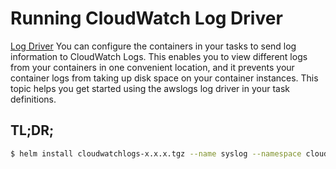 # Running CloudWatch Log Driver

[Log Driver](http://docs.aws.amazon.com/AmazonECS/latest/developerguide/using_awslogs.html) You can configure the containers in your tasks to send log information to CloudWatch Logs. This enables you to view different logs from your containers in one convenient location, and it prevents your container logs from taking up disk space on your container instances. This topic helps you get started using the awslogs log driver in your task definitions.

## TL;DR;

```bash
$ helm install cloudwatchlogs-x.x.x.tgz --name syslog --namespace cloudwatch
```
